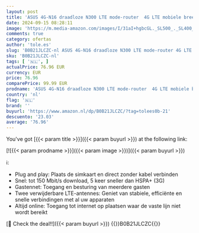 ```yaml
---
layout: post
title: 'ASUS 4G-N16 draadloze N300 LTE mode-router  4G LTE mobiele breedband  150 Mbit/s  WLAN  300 Mbit/s  LAN-poort '
date: 2024-09-15 08:28:11
image: 'https://m.media-amazon.com/images/I/31aI+hgbcGL._SL500_._SL400_.jpg'
comments: true
category: ofertas
author: 'tole.es'
slug: 'B0B21JLCZC-nl ASUS 4G-N16 draadloze N300 LTE mode-router 4G LTE mobiele...'
sku: 'B0B21JLCZC-nl'
tags: [ '🇳🇱', ]
actualPrice: 76.96 EUR
currency: EUR
price: 76.96
comparePrice: 99.99 EUR
prodname: 'ASUS 4G-N16 draadloze N300 LTE mode-router  4G LTE mobiele breedband  150 Mbit/s  WLAN  300 Mbit/s  LAN-poort '
country: 'nl'
flag: '🇳🇱'
brand: ''
buyurl: 'https://www.amazon.nl/dp/B0B21JLCZC/?tag=tolees0b-21'
descuento: '23.03'
average: '76.96'
---
```


You've got [{{< param title >}}]({{< param buyurl >}}) at the following link:

[![{{< param prodname >}}]({{< param image >}})]({{< param buyurl >}})

ℹ️:

- Plug and play: Plaats de simkaart en direct zonder kabel verbinden
- Snel: tot 150 Mbit/s download, 5 keer sneller dan HSPA+ (3G)
- Gastennet: Toegang en besturing van meerdere gasten
- Twee verwijderbare LTE-antennes: Geniet van stabiele, efficiënte en snelle verbindingen met al uw apparaten
- Altijd online: Toegang tot internet op plaatsen waar de vaste lijn niet wordt bereikt

[🛒 Check the deal!!]({{< param buyurl >}})
{{<world>}}B0B21JLCZC{{</world>}}
